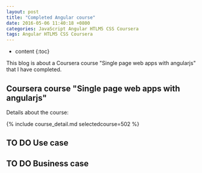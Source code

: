 ```yaml
---
layout: post
title: "Completed Angular course"
date: 2016-05-06 11:40:18 +0800
categories: JavaScript Angular HTLM5 CSS Coursera
tags: Angular HTLM5 CSS Coursera
---
```


* content
{:toc}

This blog is about a Coursera course "Single page web apps with angularjs" that I have completed. 

## Coursera course "Single page web apps with angularjs"

Details about the course:

{% include course_detail.md selectedcourse=502 %}

## TO DO Use case

## TO DO Business case

